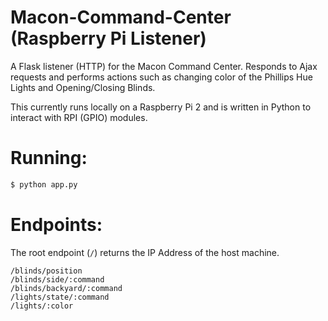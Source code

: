 # Macon-Command-Center (Raspberry Pi Listener)

A Flask listener (HTTP) for the Macon Command Center. Responds to Ajax requests and performs actions such as changing color of the Phillips Hue Lights and Opening/Closing Blinds.

This currently runs locally on a Raspberry Pi 2 and is written in Python to interact with RPI (GPIO) modules.

Running:
=======

```bash
$ python app.py
```

Endpoints:
=======

The root endpoint (`/`) returns the IP Address of the host machine.

	/blinds/position
	/blinds/side/:command
	/blinds/backyard/:command
	/lights/state/:command
	/lights/:color